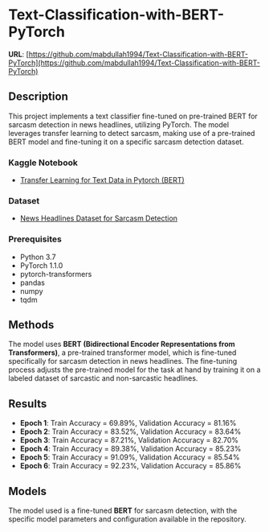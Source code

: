 # Text-Classification-with-BERT-PyTorch  
**URL**: [https://github.com/mabdullah1994/Text-Classification-with-BERT-PyTorch](https://github.com/mabdullah1994/Text-Classification-with-BERT-PyTorch)  

## Description  
This project implements a text classifier fine-tuned on pre-trained BERT for sarcasm detection in news headlines, utilizing PyTorch. The model leverages transfer learning to detect sarcasm, making use of a pre-trained BERT model and fine-tuning it on a specific sarcasm detection dataset.  

### Kaggle Notebook  
- [Transfer Learning for Text Data in Pytorch (BERT)](https://www.kaggle.com/aaybeedee/transfer-learning-for-text-data-in-pytorch-bert)  

### Dataset  
- [News Headlines Dataset for Sarcasm Detection](https://www.kaggle.com/rmisra/news-headlines-dataset-for-sarcasm-detection/)  

### Prerequisites  
- Python 3.7  
- PyTorch 1.1.0  
- pytorch-transformers  
- pandas  
- numpy  
- tqdm  

## Methods  
The model uses **BERT (Bidirectional Encoder Representations from Transformers)**, a pre-trained transformer model, which is fine-tuned specifically for sarcasm detection in news headlines. The fine-tuning process adjusts the pre-trained model for the task at hand by training it on a labeled dataset of sarcastic and non-sarcastic headlines.  

## Results  
- **Epoch 1**: Train Accuracy = 69.89%, Validation Accuracy = 81.16%  
- **Epoch 2**: Train Accuracy = 83.52%, Validation Accuracy = 83.64%  
- **Epoch 3**: Train Accuracy = 87.21%, Validation Accuracy = 82.70%  
- **Epoch 4**: Train Accuracy = 89.38%, Validation Accuracy = 85.23%  
- **Epoch 5**: Train Accuracy = 91.09%, Validation Accuracy = 85.54%  
- **Epoch 6**: Train Accuracy = 92.23%, Validation Accuracy = 85.86%  

## Models  
The model used is a fine-tuned **BERT** for sarcasm detection, with the specific model parameters and configuration available in the repository.
